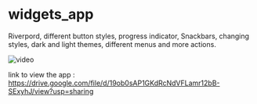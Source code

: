 # widgets_app

Riverpord, different button styles, progress indicator, Snackbars, changing styles, dark and light themes, different menus and more actions. 

![video](https://github.com/user-attachments/assets/059e5536-eb6a-4c69-aab0-0ebcffde194b)

link to view the app : https://drive.google.com/file/d/19ob0sAP1GKdRcNdVFLamr12bB-SExyhJ/view?usp=sharing 
